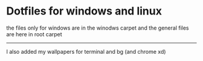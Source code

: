 # Dotfiles for windows and linux  

the files only for windows are in the winodws carpet and the general files are here in root carpet  

<hr>

I also added my wallpapers for terminal and bg (and chrome xd)
 
